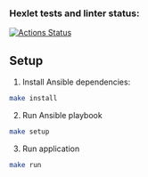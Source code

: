 ### Hexlet tests and linter status:
[![Actions Status](https://github.com/Korandashev/devops-for-programmers-project-76/workflows/hexlet-check/badge.svg)](https://github.com/Korandashev/devops-for-programmers-project-76/actions)

## Setup

1. Install Ansible dependencies:
```bash
make install
```

2. Run Ansible playbook
```bash
make setup
```

3. Run application
```bash
make run
```
